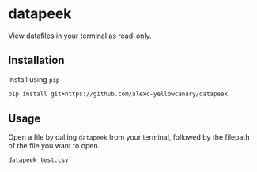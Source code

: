 # datapeek
View datafiles in your terminal as read-only.

## Installation
Install using `pip`

```bash
pip install git+https://github.com/alexc-yellowcanary/datapeek
```


## Usage
Open a file by calling `datapeek` from your terminal, followed by the filepath of the file you want to open.

```bash
datapeek test.csv`
```
